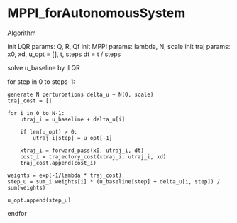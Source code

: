 # MPPI_forAutonomousSystem

Algorithm

init LQR params: Q, R, Qf
init MPPI params: lambda, N, scale
init traj params: x0, xd, u_opt = [], t, steps
dt = t / steps

solve u_baseline by iLQR

for step in 0 to steps-1:

    generate N perturbations delta_u ~ N(0, scale)
    traj_cost = []

    for i in 0 to N-1:
        utraj_i = u_baseline + delta_u[i]
        
        if len(u_opt) > 0:
            utraj_i[step] = u_opt[-1]
        
        xtraj_i = forward_pass(x0, utraj_i, dt)
        cost_i = trajectory_cost(xtraj_i, utraj_i, xd)
        traj_cost.append(cost_i)
    
    weights = exp(-1/lambda * traj_cost)
    step_u = sum_i weights[i] * (u_baseline[step] + delta_u[i, step]) / sum(weights)

    u_opt.append(step_u)

endfor


